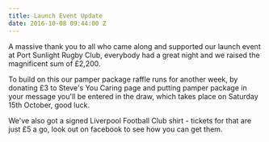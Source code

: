```yaml
---
title: Launch Event Update
date: 2016-10-08 09:44:00 Z
---
```


A massive thank you to all who came along and supported our launch event at Port Sunlight Rugby Club,  everybody had a great night and we raised the magnificent sum of £2,200.

To build on this our pamper package raffle runs for another week, by donating £3 to Steve's You Caring page and putting pamper package in your message you'll be entered in the draw, which takes place on Saturday 15th October, good luck.

We've also got a signed Liverpool Football Club shirt - tickets for that are just £5 a go, look out on facebook to see how you can get them.